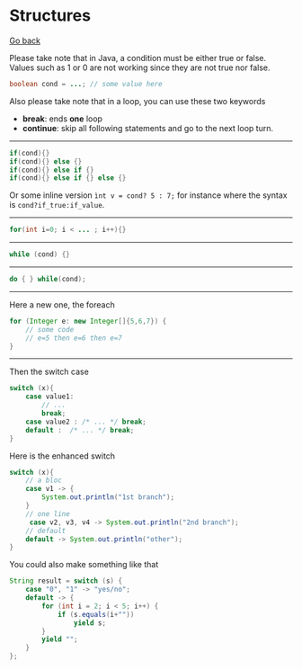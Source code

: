 # Structures

[Go back](..)

Please take note that in Java, a condition must be either
true or false. Values such as 1 or 0 are not working since
they are not true nor false.

```java
boolean cond = ...; // some value here
```

Also please take note that in a loop, you can use these two
keywords

* **break**: ends **one** loop
* **continue**: skip all following statements and go to the next
loop turn.

<hr class="sr">

```java
if(cond){}
if(cond){} else {}
if(cond){} else if {}
if(cond){} else if {} else {}
```

Or some inline version ``ìnt v = cond? 5 : 7;`` for instance
where the syntax is ``cond?if_true:if_value``.

<hr class="sl">

```java
for(int i=0; i < ... ; i++){}
```

<hr class="sr">

```java
while (cond) {}
```

<hr class="sl">

```java
do { } while(cond);
```

<hr class="sr">

Here a new one, the foreach

```java
for (Integer e: new Integer[]{5,6,7}) {
    // some code
    // e=5 then e=6 then e=7
}
```

<hr class="sl">

Then the switch case

```java
switch (x){
    case value1:
        // ...
        break;
    case value2 : /* ... */ break;
    default :  /* ... */ break;
}
```

Here is the enhanced switch

```java
switch (x){
    // a bloc
    case v1 -> {
        System.out.println("1st branch");
    }
    // one line
     case v2, v3, v4 -> System.out.println("2nd branch");
    // default
    default -> System.out.println("other");
}
```

You could also make something like that

```java
String result = switch (s) {
    case "0", "1" -> "yes/no";
    default -> {
        for (int i = 2; i < 5; i++) {
            if (s.equals(i+""))
                yield s;
        }
        yield "";
    }
};
```